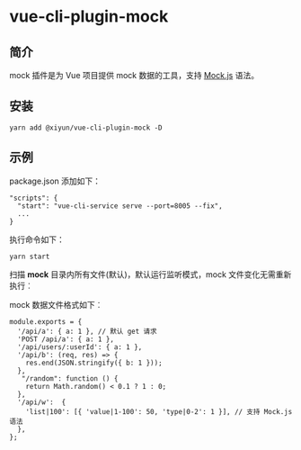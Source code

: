 # vue-cli-plugin-mock

## 简介
mock 插件是为 Vue 项目提供 mock 数据的工具，支持 [Mock.js](https://github.com/nuysoft/Mock/wiki) 语法。

## 安装

```shell
yarn add @xiyun/vue-cli-plugin-mock -D
```

## 示例
package.json 添加如下：
```
"scripts": {
  "start": "vue-cli-service serve --port=8005 --fix",
  ...
}
```
执行命令如下：
```shell
yarn start
```
扫描 __mock__ 目录内所有文件(默认)，默认运行监听模式，mock 文件变化无需重新执行︰

mock 数据文件格式如下︰
```shell
module.exports = {
  '/api/a': { a: 1 }, // 默认 get 请求
  'POST /api/a': { a: 1 },
  '/api/users/:userId': { a: 1 },
  '/api/b': (req, res) => {
    res.end(JSON.stringify({ b: 1 }));
  },
   "/random": function () {
    return Math.random() < 0.1 ? 1 : 0;
  },
  '/api/w':  {
    'list|100': [{ 'value|1-100': 50, 'type|0-2': 1 }], // 支持 Mock.js 语法
  },
};
```

